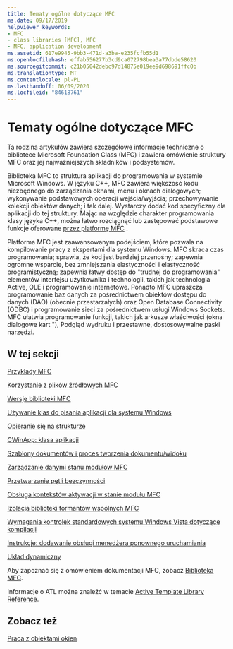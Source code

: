 ```yaml
---
title: Tematy ogólne dotyczące MFC
ms.date: 09/17/2019
helpviewer_keywords:
- MFC
- class libraries [MFC], MFC
- MFC, application development
ms.assetid: 617e9945-9bb3-471d-a3ba-e235fcfb55d1
ms.openlocfilehash: effab556277b3cd9ca072798bea3a77dbde58620
ms.sourcegitcommit: c21b05042debc97d14875e019ee9d698691ffc0b
ms.translationtype: MT
ms.contentlocale: pl-PL
ms.lasthandoff: 06/09/2020
ms.locfileid: "84618761"
---
```

# <a name="general-mfc-topics"></a>Tematy ogólne dotyczące MFC

Ta rodzina artykułów zawiera szczegółowe informacje techniczne o bibliotece Microsoft Foundation Class (MFC) i zawiera omówienie struktury MFC oraz jej najważniejszych składników i podsystemów.

Biblioteka MFC to struktura aplikacji do programowania w systemie Microsoft Windows. W języku C++, MFC zawiera większość kodu niezbędnego do zarządzania oknami, menu i oknach dialogowych; wykonywanie podstawowych operacji wejścia/wyjścia; przechowywanie kolekcji obiektów danych; i tak dalej. Wystarczy dodać kod specyficzny dla aplikacji do tej struktury. Mając na względzie charakter programowania klasy języka C++, można łatwo rozciągnąć lub zastępować podstawowe funkcje oferowane [przez platformę MFC](framework-mfc.md) .

Platforma MFC jest zaawansowanym podejściem, które pozwala na kompilowanie pracy z ekspertami dla systemu Windows. MFC skraca czas programowania; sprawia, że kod jest bardziej przenośny; zapewnia ogromne wsparcie, bez zmniejszania elastyczności i elastyczność programistyczną; zapewnia łatwy dostęp do "trudnej do programowania" elementów interfejsu użytkownika i technologii, takich jak technologia Active, OLE i programowanie internetowe. Ponadto MFC upraszcza programowanie baz danych za pośrednictwem obiektów dostępu do danych (DAO) (obecnie przestarzałych) oraz Open Database Connectivity (ODBC) i programowanie sieci za pośrednictwem usługi Windows Sockets. MFC ułatwia programowanie funkcji, takich jak arkusze właściwości (okna dialogowe kart "), Podgląd wydruku i przestawne, dostosowywalne paski narzędzi.

## <a name="in-this-section"></a>W tej sekcji

[Przykłady MFC](../overview/visual-cpp-samples.md#mfc-samples)

[Korzystanie z plików źródłowych MFC](using-the-mfc-source-files.md)

[Wersje biblioteki MFC](mfc-library-versions.md)

[Używanie klas do pisania aplikacji dla systemu Windows](using-the-classes-to-write-applications-for-windows.md)

[Opieranie się na strukturze](building-on-the-framework.md)

[CWinApp: klasa aplikacji](cwinapp-the-application-class.md)

[Szablony dokumentów i proces tworzenia dokumentu/widoku](document-templates-and-the-document-view-creation-process.md)

[Zarządzanie danymi stanu modułów MFC](managing-the-state-data-of-mfc-modules.md)

[Przetwarzanie pętli bezczynności](idle-loop-processing.md)

[Obsługa kontekstów aktywacji w stanie modułu MFC](support-for-activation-contexts-in-the-mfc-module-state.md)

[Izolacja biblioteki formantów wspólnych MFC](isolation-of-the-mfc-common-controls-library.md)

[Wymagania kontrolek standardowych systemu Windows Vista dotyczące kompilacji](build-requirements-for-windows-vista-common-controls.md)

[Instrukcje: dodawanie obsługi menedżera ponownego uruchamiania](how-to-add-restart-manager-support.md)

[Układ dynamiczny](dynamic-layout.md)

Aby zapoznać się z omówieniem dokumentacji MFC, zobacz [Biblioteka MFC](mfc-desktop-applications.md).

Informacje o ATL można znaleźć w temacie [Active Template Library Reference](../atl/atl-class-overview.md).

## <a name="see-also"></a>Zobacz też

[Praca z obiektami okien](working-with-window-objects.md)
